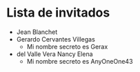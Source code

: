 # Lista de invitados
+ Jean Blanchet 
+ Gerardo Cervantes Villegas
    * Mi nombre secreto es Gerax
+ del Valle Vera Nancy Elena
    * Mi nombre secreto es AnyOneOne43
    


